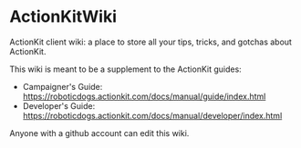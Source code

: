 # ActionKitWiki
ActionKit client wiki: a place to store all your tips, tricks, and gotchas about ActionKit.

This wiki is meant to be a supplement to the ActionKit guides:
 * Campaigner's Guide: https://roboticdogs.actionkit.com/docs/manual/guide/index.html
 * Developer's Guide: https://roboticdogs.actionkit.com/docs/manual/developer/index.html
 
Anyone with a github account can edit this wiki.
